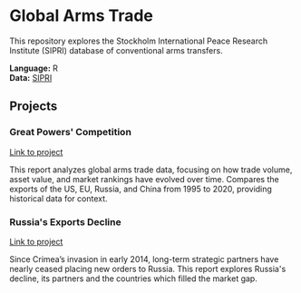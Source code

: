# Global Arms Trade

This repository explores the Stockholm International Peace Research Institute (SIPRI) database of conventional arms transfers. 

**Language:** R <br>
**Data:** [SIPRI](https://www.sipri.org/databases/armstransfers)

## Projects
### Great Powers' Competition
[Link to project](https://github.com/lucacasu/Global-Arms-Trade/tree/main/us_eu_ru_cn_trade)

This report analyzes global arms trade data, focusing on how trade volume, asset value, and market rankings have evolved over time.
Compares the exports of the US, EU, Russia, and China from 1995 to 2020, providing historical data for context.

### Russia's Exports Decline
[Link to project](https://github.com/lucacasu/Global-Arms-Trade/tree/main/russia_trade_decline)

Since Crimea’s invasion in early 2014, long-term strategic partners have nearly ceased placing new orders to Russia. This report explores Russia's decline, its partners and the countries which filled the market gap.
